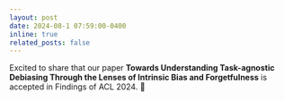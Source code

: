 ```yaml
---
layout: post
date: 2024-08-1 07:59:00-0400
inline: true
related_posts: false
---
```


Excited to share that our paper **Towards Understanding Task-agnostic Debiasing Through the Lenses of Intrinsic Bias and Forgetfulness** is accepted in Findings of ACL 2024. 🎉
